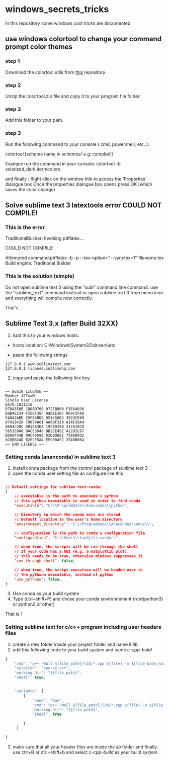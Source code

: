 # windows_secrets_tricks
In this repository some windows cool tricks are documented



## use windows colortool  to change your command prompt color themes

### step 1

Download the colortool utils from [this](https://github.com/Microsoft/Terminal/tree/master/src/tools/ColorTool) repository.

### step 2

Unzip the colortool.zip file and copy it to your program file folder.

### step 3

Add this folder to your path.

### step 3
Run the following command to your console ( cmd, powershell, etc..):

colortool [scheme name in schemes/ e.g: campbell]

Example run the command in your console:
colortool -b solarized_dark.itermcolors

and finally :
Right click on the window title to access the ‘Properties’ dialogue box
Once the properties dialogue box opens press OK (which saves the color change)


## Solve sublime text 3 latextools error COULD NOT COMPILE! 
### This is the error

TraditionalBuilder: Invoking pdflatex... 

COULD NOT COMPILE!

Attempted command:pdflatex -b -p --tex-option="--synctex=1" filename.tex
Build engine: Traditional Builder

### This is the solution (simple)

Do not open sublime text 3 using the "subl" command line command.
use the "sublime_text" command instead or open sublime text 3 from menu icon and everything will compile now correctly.

That's.


  
##  Sublime Text 3.x (after Build 32XX)

1. Add this to your windows hosts.

- hosts location: C:\Windows\System32\drivers\etc

- paste the following strings

```
127.0.0.1 www.sublimetext.com
127.0.0.1 license.sublimehq.com

```

2. copy and paste the following linc key.

```

—– BEGIN LICENSE —–
Member J2TeaM
Single User License
EA7E-1011316
D7DA350E 1B8B0760 972F8B60 F3E64036
B9B4E234 F356F38F 0AD1E3B7 0E9C5FAD
FA0A2ABE 25F65BD8 D51458E5 3923CE80
87428428 79079A01 AA69F319 A1AF29A4
A684C2DC 0B1583D4 19CBD290 217618CD
5653E0A0 BACE3948 BB2EE45E 422D2C87
DD9AF44B 99C49590 D2DBDEE1 75860FD2
8C8BB2AD B2ECE5A4 EFC08AF2 25A9B864
—— END LICENSE ——​

```

### Setting conda (ananconda) in sublime text 3

1. install conda package from the control package of sublime text 3
2. open the conda user setting file an configure like this

```JSON

// Default settings for sublime-text-conda:
{
    // executable is the path to anaconda's python
    // this python executable is used in order to find conda
    "executable": "C:\\ProgramData\\Anaconda3\\python",

    // Directory in which the conda envs are stored
    // Default location is the user's home directory
    "environment_directory": "C:\\ProgramData\\Anaconda3\\envs\\",

    // configuration is the path to conda's configuration file
    "configuration": "C:\\Users\\liedji\\.condarc",

    // when true, the scripts will be run through the shell
    // If your code has a GUI (e.g. a matplotlib plot),
    // this needs to be true, otherwise Windows suppresses it.
    "run_through_shell": false,

    // when true, the script execution will be handed over to
    // the pythonw executable, instead of python
    "use_pythonw": false,
}

```
3. Use conda as your build system 
4. Type (ctrl+shift+P) and chose your conda environnement (root(python3) or python2 or other)

That is !

### Setting sublime text for c/c++ program including user headers files
1. create a new folder inside your project folder and name it *lib*
2. add this following code to your build system and name *c-cpp-build*

```Javascript
{
    "cmd": "g++ -Wall ${file_path}/lib/*.cpp ${file} -o ${file_base_name} && ${file_base_name}",
    "selector": "source.c++",
    "working_dir": "${file_path}",
    "shell": true,


    "variants": [
        {
            "name": "Run",
            "cmd": "g++ -Wall ${file_path}/lib/*.cpp ${file} -o ${file_base_name} && ${file_base_name}",
            "working_dir": "${file_path}",
            "shell": true

        }
     ]

}

```
3. make sure that all your header files are inside the *lib* folder and finally use ctrl+B or ctrl+shift+b and select *c-cpp-build* as your build system.
